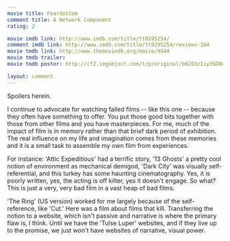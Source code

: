 ```yaml
---
movie title: FeardotCom
comment title: A Network Component
rating: 2

movie imdb link: http://www.imdb.com/title/tt0295254/
comment imdb link: http://www.imdb.com/title/tt0295254/reviews-194
movie tmdb link: http://www.themoviedb.org/movie/9544
movie tmdb trailer: 
movie tmdb poster: http://cf2.imgobject.com/t/p/original/b6C03zIiy35O0WgsK4GmSnMF7ky.jpg

layout: comment
---
```


Spoilers herein.

I continue to advocate for watching failed films -- like this one -- because they often have something to offer. You put those good bits together with those from other films and you have masterpieces. For me, much of the impact of film is in memory rather than that brief dark period of exhibition. The real influence on my life and imagination comes from these memories and it is a small task to assemble my own film from experiences.

For instance: 'Attic Expeditious' had a terrific story, '13 Ghosts' a pretty cool notion of environment as mechanical demigod, 'Dark City' was visually self-referential, and this turkey has some haunting cinematography. Yes, it is poorly written, yes, the acting is off kilter, yes it doesn't engage. So what? This is just a very, very bad film in a vast heap of bad films.

'The Ring' (US version) worked for me largely because of the self-reference, like 'Cut.' Here was a film about films that kill. Transferring the notion to a website, which isn't passive and narrative is where the primary flaw is, I think. Until we have the 'Tulse Luper' websites, and if they live up to the promise, we just won't have websites of narrative, visual power.